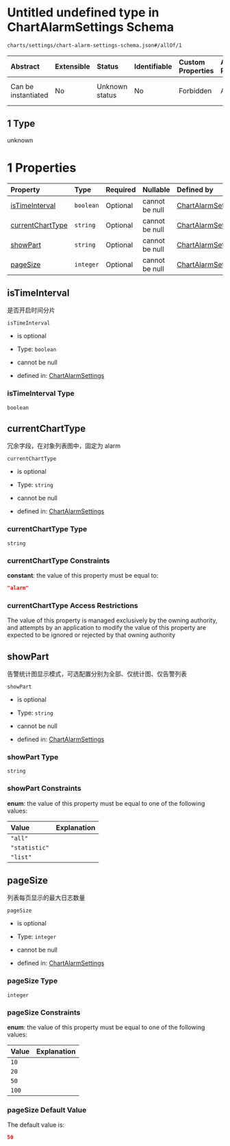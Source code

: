# Untitled undefined type in ChartAlarmSettings Schema

```txt
charts/settings/chart-alarm-settings-schema.json#/allOf/1
```



| Abstract            | Extensible | Status         | Identifiable | Custom Properties | Additional Properties | Access Restrictions | Defined In                                                                                                           |
| :------------------ | :--------- | :------------- | :----------- | :---------------- | :-------------------- | :------------------ | :------------------------------------------------------------------------------------------------------------------- |
| Can be instantiated | No         | Unknown status | No           | Forbidden         | Allowed               | none                | [chart-alarm-settings-schema.json\*](../out/charts/settings/chart-alarm-settings-schema.json "open original schema") |

## 1 Type

unknown

# 1 Properties

| Property                              | Type      | Required | Nullable       | Defined by                                                                                                                                                                       |
| :------------------------------------ | :-------- | :------- | :------------- | :------------------------------------------------------------------------------------------------------------------------------------------------------------------------------- |
| [isTimeInterval](#istimeinterval)     | `boolean` | Optional | cannot be null | [ChartAlarmSettings](chart-alarm-settings-schema-allof-1-properties-istimeinterval.md "charts/settings/chart-alarm-settings-schema.json#/allOf/1/properties/isTimeInterval")     |
| [currentChartType](#currentcharttype) | `string`  | Optional | cannot be null | [ChartAlarmSettings](chart-alarm-settings-schema-allof-1-properties-currentcharttype.md "charts/settings/chart-alarm-settings-schema.json#/allOf/1/properties/currentChartType") |
| [showPart](#showpart)                 | `string`  | Optional | cannot be null | [ChartAlarmSettings](chart-alarm-settings-schema-allof-1-properties-showpart.md "charts/settings/chart-alarm-settings-schema.json#/allOf/1/properties/showPart")                 |
| [pageSize](#pagesize)                 | `integer` | Optional | cannot be null | [ChartAlarmSettings](chart-alarm-settings-schema-allof-1-properties-pagesize.md "charts/settings/chart-alarm-settings-schema.json#/allOf/1/properties/pageSize")                 |

## isTimeInterval

是否开启时间分片

`isTimeInterval`

* is optional

* Type: `boolean`

* cannot be null

* defined in: [ChartAlarmSettings](chart-alarm-settings-schema-allof-1-properties-istimeinterval.md "charts/settings/chart-alarm-settings-schema.json#/allOf/1/properties/isTimeInterval")

### isTimeInterval Type

`boolean`

## currentChartType

冗余字段，在对象列表图中，固定为 alarm

`currentChartType`

* is optional

* Type: `string`

* cannot be null

* defined in: [ChartAlarmSettings](chart-alarm-settings-schema-allof-1-properties-currentcharttype.md "charts/settings/chart-alarm-settings-schema.json#/allOf/1/properties/currentChartType")

### currentChartType Type

`string`

### currentChartType Constraints

**constant**: the value of this property must be equal to:

```json
"alarm"
```

### currentChartType Access Restrictions

The value of this property is managed exclusively by the owning authority, and attempts by an application to modify the value of this property are expected to be ignored or rejected by that owning authority

## showPart

告警统计图显示模式，可选配置分别为全部、仅统计图、仅告警列表

`showPart`

* is optional

* Type: `string`

* cannot be null

* defined in: [ChartAlarmSettings](chart-alarm-settings-schema-allof-1-properties-showpart.md "charts/settings/chart-alarm-settings-schema.json#/allOf/1/properties/showPart")

### showPart Type

`string`

### showPart Constraints

**enum**: the value of this property must be equal to one of the following values:

| Value         | Explanation |
| :------------ | :---------- |
| `"all"`       |             |
| `"statistic"` |             |
| `"list"`      |             |

## pageSize

列表每页显示的最大日志数量

`pageSize`

* is optional

* Type: `integer`

* cannot be null

* defined in: [ChartAlarmSettings](chart-alarm-settings-schema-allof-1-properties-pagesize.md "charts/settings/chart-alarm-settings-schema.json#/allOf/1/properties/pageSize")

### pageSize Type

`integer`

### pageSize Constraints

**enum**: the value of this property must be equal to one of the following values:

| Value | Explanation |
| :---- | :---------- |
| `10`  |             |
| `20`  |             |
| `50`  |             |
| `100` |             |

### pageSize Default Value

The default value is:

```json
50
```

